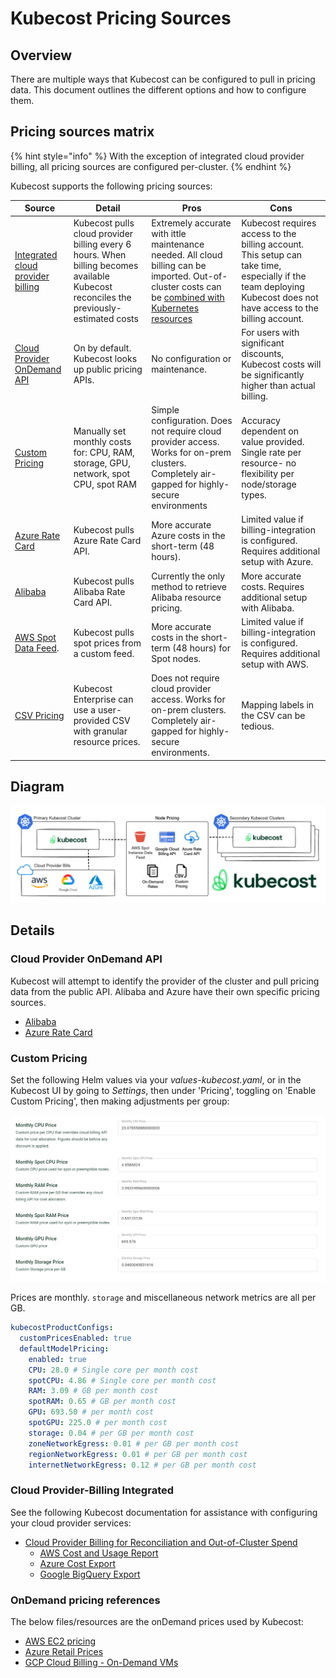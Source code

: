 # Kubecost Pricing Sources

## Overview

There are multiple ways that Kubecost can be configured to pull in pricing data. This document outlines the different options and how to configure them.

## Pricing sources matrix

{% hint style="info" %}
With the exception of integrated cloud provider billing, all pricing sources are configured per-cluster.
{% endhint %}

Kubecost supports the following pricing sources:

| Source | Detail | Pros | Cons |
|--|--|--|--|
| [Integrated cloud provider billing](/install-and-configure/install/cloud-integration/README.md) | Kubecost pulls cloud provider billing every 6 hours. When billing becomes available Kubecost reconciles the previously-estimated costs | Extremely accurate with ittle maintenance needed. All cloud billing can be imported. Out-of-cluster costs can be [combined with Kubernetes resources](/using-kubecost/navigating-the-kubecost-ui/collections.md) | Kubecost requires access to the billing account. This setup can take time, especially if the team deploying Kubecost does not have access to the billing account. |
| [Cloud Provider OnDemand API](pricing-sources-matrix.md#cloud-provider-ondemand-api) | On by default. Kubecost looks up public pricing APIs. | No configuration or maintenance. | For users with significant discounts, Kubecost costs will be significantly higher than actual billing. |
| [Custom Pricing](#custom-pricing) | Manually set monthly costs for: CPU, RAM, storage, GPU, network, spot CPU, spot RAM | Simple configuration. Does not require cloud provider access. Works for on-prem clusters. Completely air-gapped for highly-secure environments  | Accuracy dependent on value provided. Single rate per resource- no flexibility per node/storage types. |
| [Azure Rate Card](../install-and-configure/install/cloud-integration/azure-out-of-cluster/azure-config.md) | Kubecost pulls Azure Rate Card API. | More accurate Azure costs in the short-term (48 hours). | Limited value if billing-integration is configured. Requires additional setup with Azure. |
| [Alibaba](../install-and-configure/install/provider-installations/alibaba-install.md) | Kubecost pulls Alibaba Rate Card API. | Currently the only method to retrieve Alibaba resource pricing. | More accurate costs. Requires additional setup with Alibaba. |
| [AWS Spot Data Feed](/install-and-configure/install/cloud-integration/aws-cloud-integrations/aws-spot-instances.md). | Kubecost pulls spot prices from a custom feed. | More accurate costs in the short-term (48 hours) for Spot nodes.| Limited value if billing-integration is configured. Requires additional setup with AWS. |
| [CSV Pricing](/install-and-configure/advanced-configuration/csv-pricing.md) | Kubecost Enterprise can use a user-provided CSV with granular resource prices. | Does not require cloud provider access. Works for on-prem clusters. Completely air-gapped for highly-secure environments. | Mapping labels in the CSV can be tedious. |

## Diagram

![Cloud Provider Billing Integrated](../images/cloud-bill-diagram.png)

## Details

### Cloud Provider OnDemand API

Kubecost will attempt to identify the provider of the cluster and pull pricing data from the public API. Alibaba and Azure have their own specific pricing sources.

- [Alibaba](../install-and-configure/install/provider-installations/alibaba-install.md)
- [Azure Rate Card](../install-and-configure/install/cloud-integration/azure-out-of-cluster/azure-config.md)

### Custom Pricing

Set the following Helm values via your *values-kubecost.yaml*, or in the Kubecost UI by going to *Settings*, then under 'Pricing', toggling on 'Enable Custom Pricing', then making adjustments per group:

![UI Custom Pricing Screenshot](/images/custompricing.png)

Prices are monthly. `storage` and miscellaneous network metrics are all per GB.

```yaml
kubecostProductConfigs:
  customPricesEnabled: true
  defaultModelPricing:
    enabled: true
    CPU: 28.0 # Single core per month cost
    spotCPU: 4.86 # Single core per month cost
    RAM: 3.09 # GB per month cost
    spotRAM: 0.65 # GB per month cost
    GPU: 693.50 # per month cost
    spotGPU: 225.0 # per month cost
    storage: 0.04 # per GB per month cost
    zoneNetworkEgress: 0.01 # per GB per month cost
    regionNetworkEgress: 0.01 # per GB per month cost
    internetNetworkEgress: 0.12 # per GB per month cost
```

### Cloud Provider-Billing Integrated

See the following Kubecost documentation for assistance with configuring your cloud provider services:

- [Cloud Provider Billing for Reconciliation and Out-of-Cluster Spend](/install-and-configure/install/cloud-integration/README.md)
  - [AWS Cost and Usage Report](/install-and-configure/install/cloud-integration/aws-cloud-integrations/aws-cloud-integrations.md)
  - [Azure Cost Export](/install-and-configure/install/cloud-integration/azure-out-of-cluster/azure-out-of-cluster.md)
  - [Google BigQuery Export](/install-and-configure/install/cloud-integration/gcp-out-of-cluster/README.md)

### OnDemand pricing references

The below files/resources are the onDemand prices used by Kubecost:

- [AWS EC2 pricing](https://pricing.us-east-1.amazonaws.com/offers/v1.0/aws/AmazonEC2/current/us-east-2/index.json)
- [Azure Retail Prices](https://learn.microsoft.com/en-us/rest/api/cost-management/retail-prices/azure-retail-prices)
- [GCP Cloud Billing - On-Demand VMs](https://cloud.google.com/billing/docs/reference/rest/v1/services.skus/list)
